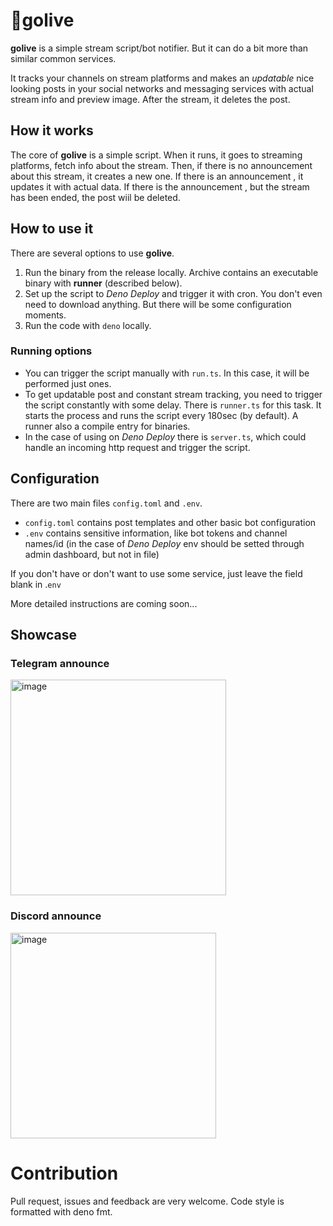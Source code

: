 # 🔴golive

**golive** is a simple stream script/bot notifier. But it can do a bit more than similar common services.

It tracks your channels on stream platforms and makes an _updatable_ nice looking posts in your social networks and
messaging services with actual stream info and preview image. After the stream, it deletes the post.

## How it works

The core of **golive** is a simple script. When it runs, it goes to streaming platforms, fetch info about the stream.
Then, if there is no announcement about this stream, it creates a new one. If there is an announcement , it updates it
with actual data. If there is the announcement , but the stream has been ended, the post wiil be deleted.

## How to use it

There are several options to use **golive**.

1. Run the binary from the release locally. Archive contains an executable binary with **runner** (described below).
2. Set up the script to _Deno Deploy_ and trigger it with cron. You don't even need to download anything. But there will
   be some configuration moments.
3. Run the code with `deno` locally.

### Running options

- You can trigger the script manually with `run.ts`. In this case, it will be performed just ones.
- To get updatable post and constant stream tracking, you need to trigger the script constantly with some delay. There
  is `runner.ts` for this task. It starts the process and runs the script every 180sec (by default). A runner also a
  compile entry for binaries.
- In the case of using on _Deno Deploy_ there is `server.ts`, which could handle an incoming http request and trigger
  the script.

## Configuration

There are two main files `config.toml` and `.env`.

- `config.toml` contains post templates and other basic bot configuration
- `.env` contains sensitive information, like bot tokens and channel names/id (in the case of _Deno Deploy_ env should
  be setted through admin dashboard, but not in file)

If you don't have or don't want to use some service, just leave the field blank in .`env`

More detailed instructions are coming soon...

## Showcase

### Telegram announce

<img width="345" alt="image" src="https://github.com/shevernitskiy/golive/assets/28886342/f7ce8163-988d-4888-b7db-10808b9f1ccf">

### Discord announce

<img width="329" alt="image" src="https://github.com/shevernitskiy/golive/assets/28886342/c43ac18e-c119-4550-b21d-68d3af72b6dc">

# Contribution

Pull request, issues and feedback are very welcome. Code style is formatted with deno fmt.

